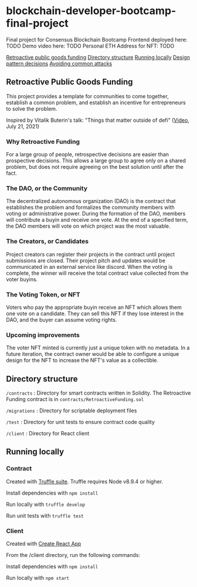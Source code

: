 # blockchain-developer-bootcamp-final-project

Final project for Consensus Blockchain Bootcamp
Frontend deployed here: TODO
Demo video here: TODO
Personal ETH Address for NFT: TODO

[Retroactive public goods funding](#retroactive-public-goods-funding)
[Directory structure](#directory-structure)
[Running locally](#running-locally)
[Design pattern decisions](./design_pattern_decisions.md)
[Avoiding common attacks](./avoiding_common_attacks.md)

## Retroactive Public Goods Funding

This project provides a template for communities to come together, establish a common problem, and establish an incentive for entrepreneurs to solve the problem.

Inspired by Vitalik Buterin's talk: "Things that matter outside of defi" ([Video](https://www.youtube.com/watch?v=oLsb7clrXMQ&t=308s), July 21, 2021)

### Why Retroactive Funding

For a large group of people, retrospective decisions are easier than prospective decisions. This allows a large group to agree only on a shared problem, but does not require agreeing on the best solution until after the fact.

### The DAO, or the Community

The decentralized autonomous organization (DAO) is the contract that establishes the problem and formalizes the community members with voting or administrative power. During the formation of the DAO, members will contribute a buyin and receive one vote. At the end of a specified term, the DAO members will vote on which project was the most valuable.

### The Creators, or Candidates

Project creators can register their projects in the contract until project submissions are closed. Their project pitch and updates would be communicated in an external service like discord. When the voting is complete, the winner will receive the total contract value collected from the voter buyins.

### The Voting Token, or NFT

Voters who pay the appropriate buyin receive an NFT which allows them one vote on a candidate. They can sell this NFT if they lose interest in the DAO, and the buyer can assume voting rights.

### Upcoming improvements

The voter NFT minted is currently just a unique token with no metadata. In a future iteration, the contract owner would be able to configure a unique design for the NFT to increase the NFT's value as a collectible.

## Directory structure

`/contracts` : Directory for smart contracts written in Solidity. The Retroactive Funding contract is in `contracts/RetroactiveFunding.sol`

`/migrations` : Directory for scriptable deployment files

`/test` : Directory for unit tests to ensure contract code quality

`/client` : Directory for React client

## Running locally

### Contract

Created with [Truffle suite](https://www.trufflesuite.com/docs/truffle/overview). Truffle requires Node v8.9.4 or higher.

Install dependencies with `npm install`

Run locally with `truffle develop`

Run unit tests with `truffle test`

### Client

Created with [Create React App](https://create-react-app.dev)

From the /client directory, run the following commands:

Install dependencies with `npm install`

Run locally with `npm start`
